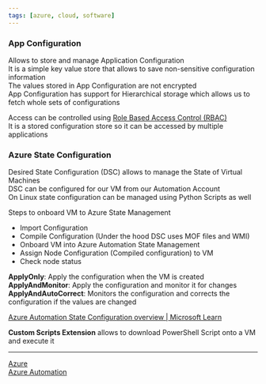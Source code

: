 ```yaml
---
tags: [azure, cloud, software]
---
```


### App Configuration

Allows to store and manage Application Configuration  
It is a simple key value store that allows to save non-sensitive configuration information  
The values stored in App Configuration are not encrypted  
App Configuration has support for Hierarchical storage which allows us to fetch whole sets of configurations  

Access can be controlled using [Role Based Access Control (RBAC)](../../Azure%20Security%20Services/Role%20Based%20Access%20Control%20(RBAC).md)  
It is a stored configuration store so it can be accessed by multiple applications

### Azure State Configuration

Desired State Configuration (DSC) allows to manage the State of Virtual Machines  
DSC can be configured for our VM from our Automation Account  
On Linux state configuration can be managed using Python Scripts as well   

Steps to onboard VM to Azure State Management
- Import Configuration
- Compile Configuration (Under the hood DSC uses MOF files and WMI)
- Onboard VM into Azure Automation State Management
- Assign Node Configuration (Compiled configuration) to VM
- Check node status

**ApplyOnly**: Apply the configuration when the VM is created  
**ApplyAndMonitor**: Apply the configuration and monitor it for changes  
**ApplyAndAutoCorrect**: Monitors the configuration and corrects the configuration if the values are changed

[Azure Automation State Configuration overview | Microsoft Learn](https://learn.microsoft.com/en-us/azure/automation/automation-dsc-overview)

**Custom Scripts Extension** allows to download PowerShell Script onto a VM and execute it

---

[Azure](../../Azure.md)  
[Azure Automation](Azure%20Automation.md)
